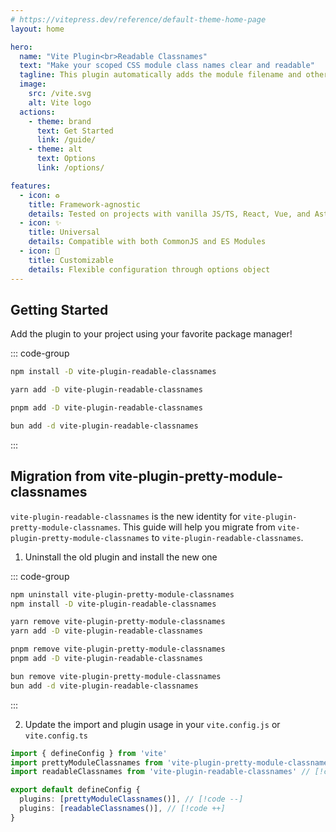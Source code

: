 ```yaml
---
# https://vitepress.dev/reference/default-theme-home-page
layout: home

hero:
  name: "Vite Plugin<br>Readable Classnames"
  text: "Make your scoped CSS module class names clear and readable"
  tagline: This plugin automatically adds the module filename and other useful info to class names for easier development.
  image:
    src: /vite.svg
    alt: Vite logo
  actions:
    - theme: brand
      text: Get Started
      link: /guide/
    - theme: alt
      text: Options
      link: /options/

features:
  - icon: ♻️
    title: Framework-agnostic
    details: Tested on projects with vanilla JS/TS, React, Vue, and Astro
  - icon: ✨
    title: Universal
    details: Compatible with both CommonJS and ES Modules
  - icon: 🔧
    title: Customizable
    details: Flexible configuration through options object
---
```


## Getting Started

Add the plugin to your project using your favorite package manager!

::: code-group

```sh [npm]
npm install -D vite-plugin-readable-classnames
```

```sh [yarn]
yarn add -D vite-plugin-readable-classnames
```

```sh [pnpm]
pnpm add -D vite-plugin-readable-classnames
```

```sh [bun]
bun add -d vite-plugin-readable-classnames
```

:::

## Migration from vite-plugin-pretty-module-classnames

`vite-plugin-readable-classnames` is the new identity for `vite-plugin-pretty-module-classnames`. This guide will help you migrate from `vite-plugin-pretty-module-classnames` to `vite-plugin-readable-classnames`.

1. Uninstall the old plugin and install the new one

::: code-group

```sh [npm]
npm uninstall vite-plugin-pretty-module-classnames
npm install -D vite-plugin-readable-classnames
```

```sh [yarn]
yarn remove vite-plugin-pretty-module-classnames
yarn add -D vite-plugin-readable-classnames
```

```sh [pnpm]
pnpm remove vite-plugin-pretty-module-classnames
pnpm add -D vite-plugin-readable-classnames
```

```sh [bun]
bun remove vite-plugin-pretty-module-classnames
bun add -d vite-plugin-readable-classnames
```

:::

2. Update the import and plugin usage in your `vite.config.js` or `vite.config.ts`

```ts
import { defineConfig } from 'vite'
import prettyModuleClassnames from 'vite-plugin-pretty-module-classnames' // [!code --]
import readableClassnames from 'vite-plugin-readable-classnames' // [!code ++]

export default defineConfig {
  plugins: [prettyModuleClassnames()], // [!code --]
  plugins: [readableClassnames()], // [!code ++]
}
```
